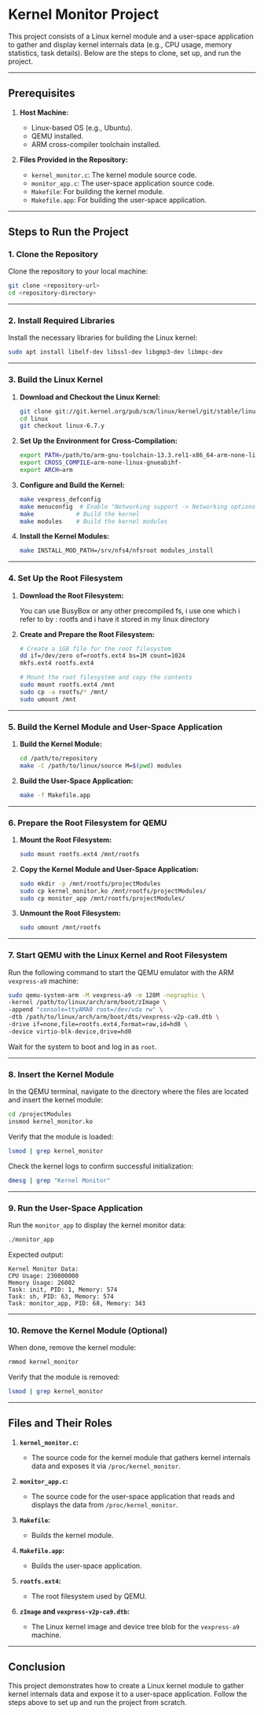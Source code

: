# **Kernel Monitor Project**

This project consists of a Linux kernel module and a user-space application to gather and display kernel internals data (e.g., CPU usage, memory statistics, task details). Below are the steps to clone, set up, and run the project.

---

## **Prerequisites**

1. **Host Machine:**
   - Linux-based OS (e.g., Ubuntu).
   - QEMU installed.
   - ARM cross-compiler toolchain installed.

2. **Files Provided in the Repository:**
   - `kernel_monitor.c`: The kernel module source code.
   - `monitor_app.c`: The user-space application source code.
   - `Makefile`: For building the kernel module.
   - `Makefile.app`: For building the user-space application.

---

## **Steps to Run the Project**

### **1. Clone the Repository**

Clone the repository to your local machine:

```bash
git clone <repository-url>
cd <repository-directory>
```

---

### **2. Install Required Libraries**

Install the necessary libraries for building the Linux kernel:

```bash
sudo apt install libelf-dev libssl-dev libgmp3-dev libmpc-dev
```

---

### **3. Build the Linux Kernel**

1. **Download and Checkout the Linux Kernel:**

   ```bash
   git clone git://git.kernel.org/pub/scm/linux/kernel/git/stable/linux.git
   cd linux
   git checkout linux-6.7.y
   ```

2. **Set Up the Environment for Cross-Compilation:**

   ```bash
   export PATH=/path/to/arm-gnu-toolchain-13.3.rel1-x86_64-arm-none-linux-gnueabihf/bin:$PATH
   export CROSS_COMPILE=arm-none-linux-gnueabihf-
   export ARCH=arm
   ```

3. **Configure and Build the Kernel:**

   ```bash
   make vexpress_defconfig
   make menuconfig  # Enable "Networking support -> Networking options -> 802.1Q/802.ad VLAN Support <M>"
   make            # Build the kernel
   make modules    # Build the kernel modules
   ```

4. **Install the Kernel Modules:**

   ```bash
   make INSTALL_MOD_PATH=/srv/nfs4/nfsroot modules_install
   ```

---

### **4. Set Up the Root Filesystem**

1. **Download the Root Filesystem:**

   You can use BusyBox or any other precompiled fs, i use one which i refer to by : rootfs and i have it stored in my linux directory

2. **Create and Prepare the Root Filesystem:**

   ```bash
   # Create a 1GB file for the root filesystem
   dd if=/dev/zero of=rootfs.ext4 bs=1M count=1024
   mkfs.ext4 rootfs.ext4
   
   # Mount the root filesystem and copy the contents
   sudo mount rootfs.ext4 /mnt
   sudo cp -a rootfs/* /mnt/
   sudo umount /mnt
   ```

---

### **5. Build the Kernel Module and User-Space Application**

1. **Build the Kernel Module:**

   ```bash
   cd /path/to/repository
   make -C /path/to/linux/source M=$(pwd) modules
   ```

2. **Build the User-Space Application:**

   ```bash
   make -f Makefile.app
   ```

---

### **6. Prepare the Root Filesystem for QEMU**

1. **Mount the Root Filesystem:**

   ```bash
   sudo mount rootfs.ext4 /mnt/rootfs
   ```

2. **Copy the Kernel Module and User-Space Application:**

   ```bash
   sudo mkdir -p /mnt/rootfs/projectModules
   sudo cp kernel_monitor.ko /mnt/rootfs/projectModules/
   sudo cp monitor_app /mnt/rootfs/projectModules/
   ```

3. **Unmount the Root Filesystem:**

   ```bash
   sudo umount /mnt/rootfs
   ```

---

### **7. Start QEMU with the Linux Kernel and Root Filesystem**

Run the following command to start the QEMU emulator with the ARM `vexpress-a9` machine:

```bash
sudo qemu-system-arm -M vexpress-a9 -m 128M -nographic \
-kernel /path/to/linux/arch/arm/boot/zImage \
-append "console=ttyAMA0 root=/dev/vda rw" \
-dtb /path/to/linux/arch/arm/boot/dts/vexpress-v2p-ca9.dtb \
-drive if=none,file=rootfs.ext4,format=raw,id=hd0 \
-device virtio-blk-device,drive=hd0
```

Wait for the system to boot and log in as `root`.

---

### **8. Insert the Kernel Module**

In the QEMU terminal, navigate to the directory where the files are located and insert the kernel module:

```bash
cd /projectModules
insmod kernel_monitor.ko
```

Verify that the module is loaded:

```bash
lsmod | grep kernel_monitor
```

Check the kernel logs to confirm successful initialization:

```bash
dmesg | grep "Kernel Monitor"
```

---

### **9. Run the User-Space Application**

Run the `monitor_app` to display the kernel monitor data:

```bash
./monitor_app
```

Expected output:

```
Kernel Monitor Data:
CPU Usage: 230000000
Memory Usage: 26002
Task: init, PID: 1, Memory: 574
Task: sh, PID: 63, Memory: 574
Task: monitor_app, PID: 68, Memory: 343
```

---

### **10. Remove the Kernel Module (Optional)**

When done, remove the kernel module:

```bash
rmmod kernel_monitor
```

Verify that the module is removed:

```bash
lsmod | grep kernel_monitor
```

---

## **Files and Their Roles**

1. **`kernel_monitor.c`:**
   - The source code for the kernel module that gathers kernel internals data and exposes it via `/proc/kernel_monitor`.

2. **`monitor_app.c`:**
   - The source code for the user-space application that reads and displays the data from `/proc/kernel_monitor`.

3. **`Makefile`:**
   - Builds the kernel module.

4. **`Makefile.app`:**
   - Builds the user-space application.

5. **`rootfs.ext4`:**
   - The root filesystem used by QEMU.

6. **`zImage` and `vexpress-v2p-ca9.dtb`:**
   - The Linux kernel image and device tree blob for the `vexpress-a9` machine.

---

## **Conclusion**

This project demonstrates how to create a Linux kernel module to gather kernel internals data and expose it to a user-space application. Follow the steps above to set up and run the project from scratch.
